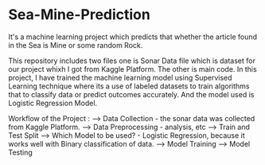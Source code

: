 # Sea-Mine-Prediction
It's a machine learning project which predicts that whether the article found in the Sea is Mine or some random Rock.

This repository includes two files one is Sonar Data file which is dataset for our project whixh I got from Kaggle Platform. The other is main code.
In this project, I have trained the machine learning model using Supervised Learning technique where its a use of labeled datasets to train algorithms that to classify data or predict outcomes accurately. And the model used is Logistic Regression Model.

Workflow of the Project :
 --> Data Collection - the sonar data was collected from Kaggle Platform.
 --> Data Preprocessing - analysis, etc
 --> Train and Test Split 
 --> Which Model to be used? - Logistic Regression, because it works well with Binary classification of data.
 --> Model Training
 --> Model Testing 
